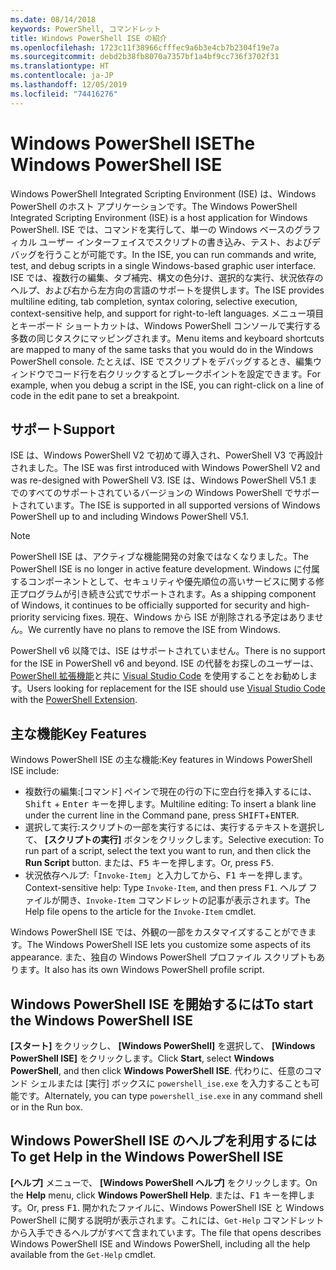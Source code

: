 ```yaml
---
ms.date: 08/14/2018
keywords: PowerShell, コマンドレット
title: Windows PowerShell ISE の紹介
ms.openlocfilehash: 1723c11f38966cfffec9a6b3e4cb7b2304f19e7a
ms.sourcegitcommit: debd2b38fb8070a7357bf1a4bf9cc736f3702f31
ms.translationtype: HT
ms.contentlocale: ja-JP
ms.lasthandoff: 12/05/2019
ms.locfileid: "74416276"
---
```

# <a name="the-windows-powershell-ise"></a><span data-ttu-id="1afb2-103">Windows PowerShell ISE</span><span class="sxs-lookup"><span data-stu-id="1afb2-103">The Windows PowerShell ISE</span></span>

<span data-ttu-id="1afb2-104">Windows PowerShell Integrated Scripting Environment (ISE) は、Windows PowerShell のホスト アプリケーションです。</span><span class="sxs-lookup"><span data-stu-id="1afb2-104">The Windows PowerShell Integrated Scripting Environment (ISE) is a host application for Windows PowerShell.</span></span> <span data-ttu-id="1afb2-105">ISE では、コマンドを実行して、単一の Windows ベースのグラフィカル ユーザー インターフェイスでスクリプトの書き込み、テスト、およびデバッグを行うことが可能です。</span><span class="sxs-lookup"><span data-stu-id="1afb2-105">In the ISE, you can run commands and write, test, and debug scripts in a single Windows-based graphic user interface.</span></span> <span data-ttu-id="1afb2-106">ISE では、複数行の編集、タブ補完、構文の色分け、選択的な実行、状況依存のヘルプ、および右から左方向の言語のサポートを提供します。</span><span class="sxs-lookup"><span data-stu-id="1afb2-106">The ISE provides multiline editing, tab completion, syntax coloring, selective execution, context-sensitive help, and support for right-to-left languages.</span></span> <span data-ttu-id="1afb2-107">メニュー項目とキーボード ショートカットは、Windows PowerShell コンソールで実行する多数の同じタスクにマッピングされます。</span><span class="sxs-lookup"><span data-stu-id="1afb2-107">Menu items and keyboard shortcuts are mapped to many of the same tasks that you would do in the Windows PowerShell console.</span></span> <span data-ttu-id="1afb2-108">たとえば、ISE でスクリプトをデバッグするとき、編集ウィンドウでコード行を右クリックするとブレークポイントを設定できます。</span><span class="sxs-lookup"><span data-stu-id="1afb2-108">For example, when you debug a script in the ISE, you can right-click on a line of code in the edit pane to set a breakpoint.</span></span>

## <a name="support"></a><span data-ttu-id="1afb2-109">サポート</span><span class="sxs-lookup"><span data-stu-id="1afb2-109">Support</span></span>

<span data-ttu-id="1afb2-110">ISE は、Windows PowerShell V2 で初めて導入され、PowerShell V3 で再設計されました。</span><span class="sxs-lookup"><span data-stu-id="1afb2-110">The ISE was first introduced with Windows PowerShell V2 and was re-designed with PowerShell V3.</span></span> <span data-ttu-id="1afb2-111">ISE は、Windows PowerShell V5.1 までのすべてのサポートされているバージョンの Windows PowerShell でサポートされています。</span><span class="sxs-lookup"><span data-stu-id="1afb2-111">The ISE is supported in all supported versions of Windows PowerShell up to and including Windows PowerShell V5.1.</span></span>

> [!NOTE]
> <span data-ttu-id="1afb2-112">PowerShell ISE は、アクティブな機能開発の対象ではなくなりました。</span><span class="sxs-lookup"><span data-stu-id="1afb2-112">The PowerShell ISE is no longer in active feature development.</span></span> <span data-ttu-id="1afb2-113">Windows に付属するコンポーネントとして、セキュリティや優先順位の高いサービスに関する修正プログラムが引き続き公式でサポートされます。</span><span class="sxs-lookup"><span data-stu-id="1afb2-113">As a shipping component of Windows, it continues to be officially supported for security and high-priority servicing fixes.</span></span>
> <span data-ttu-id="1afb2-114">現在、Windows から ISE が削除される予定はありません。</span><span class="sxs-lookup"><span data-stu-id="1afb2-114">We currently have no plans to remove the ISE from Windows.</span></span>
>
> <span data-ttu-id="1afb2-115">PowerShell v6 以降では、ISE はサポートされていません。</span><span class="sxs-lookup"><span data-stu-id="1afb2-115">There is no support for the ISE in PowerShell v6 and beyond.</span></span> <span data-ttu-id="1afb2-116">ISE の代替をお探しのユーザーは、[PowerShell 拡張機能](https://marketplace.visualstudio.com/items?itemName=ms-vscode.PowerShell)と共に [Visual Studio Code](https://code.visualstudio.com/) を使用することをお勧めします。</span><span class="sxs-lookup"><span data-stu-id="1afb2-116">Users looking for replacement for the ISE should use [Visual Studio Code](https://code.visualstudio.com/) with the [PowerShell Extension](https://marketplace.visualstudio.com/items?itemName=ms-vscode.PowerShell).</span></span>

## <a name="key-features"></a><span data-ttu-id="1afb2-117">主な機能</span><span class="sxs-lookup"><span data-stu-id="1afb2-117">Key Features</span></span>

<span data-ttu-id="1afb2-118">Windows PowerShell ISE の主な機能:</span><span class="sxs-lookup"><span data-stu-id="1afb2-118">Key features in Windows PowerShell ISE include:</span></span>

- <span data-ttu-id="1afb2-119">複数行の編集:[コマンド] ペインで現在の行の下に空白行を挿入するには、<kbd>Shift</kbd> + <kbd>Enter</kbd> キーを押します。</span><span class="sxs-lookup"><span data-stu-id="1afb2-119">Multiline editing: To insert a blank line under the current line in the Command pane, press <kbd>SHIFT</kbd>+<kbd>ENTER</kbd>.</span></span>
- <span data-ttu-id="1afb2-120">選択して実行:スクリプトの一部を実行するには、実行するテキストを選択して、 **[スクリプトの実行]** ボタンをクリックします。</span><span class="sxs-lookup"><span data-stu-id="1afb2-120">Selective execution: To run part of a script, select the text you want to run, and then click the **Run Script** button.</span></span> <span data-ttu-id="1afb2-121">または、<kbd>F5</kbd> キーを押します。</span><span class="sxs-lookup"><span data-stu-id="1afb2-121">Or, press <kbd>F5</kbd>.</span></span>
- <span data-ttu-id="1afb2-122">状況依存ヘルプ:「`Invoke-Item`」と入力してから、<kbd>F1</kbd> キーを押します。</span><span class="sxs-lookup"><span data-stu-id="1afb2-122">Context-sensitive help: Type `Invoke-Item`, and then press <kbd>F1</kbd>.</span></span> <span data-ttu-id="1afb2-123">ヘルプ ファイルが開き、`Invoke-Item` コマンドレットの記事が表示されます。</span><span class="sxs-lookup"><span data-stu-id="1afb2-123">The Help file opens to the article for the `Invoke-Item` cmdlet.</span></span>

<span data-ttu-id="1afb2-124">Windows PowerShell ISE では、外観の一部をカスタマイズすることができます。</span><span class="sxs-lookup"><span data-stu-id="1afb2-124">The Windows PowerShell ISE lets you customize some aspects of its appearance.</span></span> <span data-ttu-id="1afb2-125">また、独自の Windows PowerShell プロファイル スクリプトもあります。</span><span class="sxs-lookup"><span data-stu-id="1afb2-125">It also has its own Windows PowerShell profile script.</span></span>

## <a name="to-start-the-windows-powershell-ise"></a><span data-ttu-id="1afb2-126">Windows PowerShell ISE を開始するには</span><span class="sxs-lookup"><span data-stu-id="1afb2-126">To start the Windows PowerShell ISE</span></span>

<span data-ttu-id="1afb2-127">**[スタート]** をクリックし、 **[Windows PowerShell]** を選択して、 **[Windows PowerShell ISE]** をクリックします。</span><span class="sxs-lookup"><span data-stu-id="1afb2-127">Click **Start**, select **Windows PowerShell**, and then click **Windows PowerShell ISE**.</span></span>
<span data-ttu-id="1afb2-128">代わりに、任意のコマンド シェルまたは [実行] ボックスに `powershell_ise.exe` を入力することも可能です。</span><span class="sxs-lookup"><span data-stu-id="1afb2-128">Alternately, you can type `powershell_ise.exe` in any command shell or in the Run box.</span></span>

## <a name="to-get-help-in-the-windows-powershell-ise"></a><span data-ttu-id="1afb2-129">Windows PowerShell ISE のヘルプを利用するには</span><span class="sxs-lookup"><span data-stu-id="1afb2-129">To get Help in the Windows PowerShell ISE</span></span>

<span data-ttu-id="1afb2-130">**[ヘルプ]** メニューで、 **[Windows PowerShell ヘルプ]** をクリックします。</span><span class="sxs-lookup"><span data-stu-id="1afb2-130">On the **Help** menu, click **Windows PowerShell Help**.</span></span> <span data-ttu-id="1afb2-131">または、<kbd>F1</kbd> キーを押します。</span><span class="sxs-lookup"><span data-stu-id="1afb2-131">Or, press <kbd>F1</kbd>.</span></span> <span data-ttu-id="1afb2-132">開かれたファイルに、Windows PowerShell ISE と Windows PowerShell に関する説明が表示されます。これには、`Get-Help` コマンドレットから入手できるヘルプがすべて含まれています。</span><span class="sxs-lookup"><span data-stu-id="1afb2-132">The file that opens describes Windows PowerShell ISE and Windows PowerShell, including all the help available from the `Get-Help` cmdlet.</span></span>
